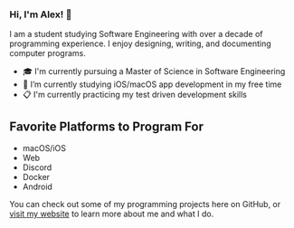 ### Hi, I'm Alex! 👋
I am a student studying Software Engineering with over a decade of programming experience. I enjoy designing, writing, and documenting computer programs. 

- 🎓 I'm currently pursuing a Master of Science in Software Engineering
- 🌱 I’m currently studying iOS/macOS app development in my free time
- 📋 I'm currently practicing my test driven development skills

## Favorite Platforms to Program For
- macOS/iOS
- Web
- Discord
- Docker
- Android

You can check out some of my programming projects here on GitHub, or [visit my website](https://alexsmbaratti.com) to learn more about me and what I do.
